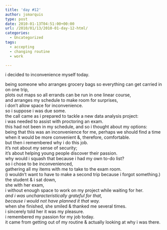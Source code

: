 ```yaml
---
title: 'day #12'
author: jsmarquis
type: post
date: 2010-01-13T04:51:00+00:00
url: /2010/01/13/2010-01-day-12-html/
categories:
  - Uncategorized
tags:
  - accepting
  - changing routine
  - work

---
```

i decided to inconvenience myself today.

<div>
  being someone who arranges grocery bags so everything can get carried in on one trip,
</div>

<div>
  plots out maps so all errands can be run in one linear course,
</div>

<div>
  and arranges my schedule to make room for surprises,
</div>

<div>
  i don&#8217;t allow space for inconvenience.
</div>

<div>
</div>

<div>
  so i suppose i was due some.
</div>

<div>
</div>

<div>
  the call came as i prepared to tackle a new data analysis project:
</div>

<div>
  i was needed to assist with proctoring an exam.
</div>

<div>
  this had not been in my schedule, and so i thought about my options:
</div>

<div>
  being that this was an inconvenience for me, perhaps we should find a time when it would be more convenient &, therefore, comfortable.
</div>

<div>
</div>

<div>
  but then i remembered why i do this job.
</div>

<div>
  it&#8217;s not about <i>my</i> sense of security;
</div>

<div>
  it&#8217;s about helping young people discover their passion.
</div>

<div>
  why would i squash that because i had my own to-do list?
</div>

<div>
</div>

<div>
  so i chose to be inconvenienced,
</div>

<div>
  gathering all my items with me to take to the exam room.
</div>

<div>
  (i wouldn&#8217;t want to have to make a second trip because i forgot something.)
</div>

<div>
  the student & i sat down,
</div>

<div>
  she with her exam,
</div>

<div>
  i without enough space to work on my project while waiting for her.
</div>

<div>
</div>

<div>
  <i>and i was uncharacteristically grateful for that,</i>
</div>

<div>
  <i>because i would not have planned it that way.</i>
</div>

<div>
</div>

<div>
  when she finished, she smiled & thanked me several times.
</div>

<div>
  i sincerely told her it was my pleasure.
</div>

<div>
</div>

<div>
  i remembered my passion for my job today.
</div>

<div>
  it came from getting out of my routine & actually looking at why i was there.
</div>